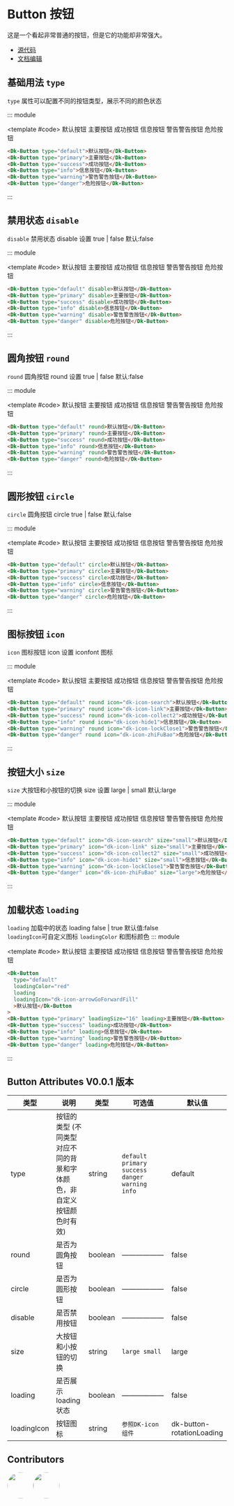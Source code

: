 # Button 按钮

这是一个看起非常普通的按钮，但是它的功能却非常强大。

- [源代码](https://github.com/CadWalaDers/dk-ui/tree/master/packages/components/dkbutton)
- [文档编辑](https://github.com/CadWalaDers/dk-ui/blob/master/docs/components/button.md)

## 基础用法 `type`

`type` 属性可以配置不同的按钮类型，展示不同的颜色状态

::: module

<template #code>
<Dk-Button type="default">默认按钮</Dk-Button>
<Dk-Button type="primary">主要按钮</Dk-Button>
<Dk-Button type="success">成功按钮</Dk-Button>
<Dk-Button type="info">信息按钮</Dk-Button>
<Dk-Button type="warning">警告警告按钮</Dk-Button>
<Dk-Button type="danger">危险按钮</Dk-Button>
</template>

```html
<Dk-Button type="default">默认按钮</Dk-Button>
<Dk-Button type="primary">主要按钮</Dk-Button>
<Dk-Button type="success">成功按钮</Dk-Button>
<Dk-Button type="info">信息按钮</Dk-Button>
<Dk-Button type="warning">警告警告按钮</Dk-Button>
<Dk-Button type="danger">危险按钮</Dk-Button>
```

:::

## 禁用状态 `disable`

`disable` 禁用状态 disable 设置 true | false 默认:false

::: module

<template #code>
<Dk-Button type="default" disable>默认按钮</Dk-Button>
<Dk-Button type="primary" disable>主要按钮</Dk-Button>
<Dk-Button type="success" disable>成功按钮</Dk-Button>
<Dk-Button type="info" disable>信息按钮</Dk-Button>
<Dk-Button type="warning" disable>警告警告按钮</Dk-Button>
<Dk-Button type="danger" disable>危险按钮</Dk-Button>
</template>

```html
<Dk-Button type="default" disable>默认按钮</Dk-Button>
<Dk-Button type="primary" disable>主要按钮</Dk-Button>
<Dk-Button type="success" disable>成功按钮</Dk-Button>
<Dk-Button type="info" disable>信息按钮</Dk-Button>
<Dk-Button type="warning" disable>警告警告按钮</Dk-Button>
<Dk-Button type="danger" disable>危险按钮</Dk-Button>
```

:::

## 圆角按钮 `round`

`round` 圆角按钮 round 设置 true | false 默认:false

::: module

<template #code>
<Dk-Button type="default" round>默认按钮</Dk-Button>
<Dk-Button type="primary" round>主要按钮</Dk-Button>
<Dk-Button type="success" round>成功按钮</Dk-Button>
<Dk-Button type="info" round>信息按钮</Dk-Button>
<Dk-Button type="warning" round>警告警告按钮</Dk-Button>
<Dk-Button type="danger" round>危险按钮</Dk-Button>
</template>

```html
<Dk-Button type="default" round>默认按钮</Dk-Button>
<Dk-Button type="primary" round>主要按钮</Dk-Button>
<Dk-Button type="success" round>成功按钮</Dk-Button>
<Dk-Button type="info" round>信息按钮</Dk-Button>
<Dk-Button type="warning" round>警告警告按钮</Dk-Button>
<Dk-Button type="danger" round>危险按钮</Dk-Button>
```

:::

## 圆形按钮 `circle`

`circle` 圆角按钮 circle true | false 默认:false

::: module

<template #code>
<Dk-Button type="default" circle>默认按钮</Dk-Button>
<Dk-Button type="primary" circle>主要按钮</Dk-Button>
<Dk-Button type="success" circle>成功按钮</Dk-Button>
<Dk-Button type="info" circle>信息按钮</Dk-Button>
<Dk-Button type="warning" circle>警告警告按钮</Dk-Button>
<Dk-Button type="danger" circle>危险按钮</Dk-Button>
</template>

```html
<Dk-Button type="default" circle>默认按钮</Dk-Button>
<Dk-Button type="primary" circle>主要按钮</Dk-Button>
<Dk-Button type="success" circle>成功按钮</Dk-Button>
<Dk-Button type="info" circle>信息按钮</Dk-Button>
<Dk-Button type="warning" circle>警告警告按钮</Dk-Button>
<Dk-Button type="danger" circle>危险按钮</Dk-Button>
```

:::

## 图标按钮 `icon`

`icon` 图标按钮 icon 设置 iconfont 图标

::: module

<template #code>
<Dk-Button type="default" round icon='dk-icon-search'>默认按钮</Dk-Button>
<Dk-Button type="primary" round icon='dk-icon-link'>主要按钮</Dk-Button>
<Dk-Button type="success" round icon='dk-icon-collect2'>成功按钮</Dk-Button>
<Dk-Button type="info" round icon='dk-icon-hide1'>信息按钮</Dk-Button>
<Dk-Button type="warning" round icon='dk-icon-lockClose1'>警告警告按钮</Dk-Button>
<Dk-Button type="danger" round icon='dk-icon-zhiFuBao'>危险按钮</Dk-Button>
</template>

```html
<Dk-Button type="default" round icon="dk-icon-search">默认按钮</Dk-Button>
<Dk-Button type="primary" round icon="dk-icon-link">主要按钮</Dk-Button>
<Dk-Button type="success" round icon="dk-icon-collect2">成功按钮</Dk-Button>
<Dk-Button type="info" round icon="dk-icon-hide1">信息按钮</Dk-Button>
<Dk-Button type="warning" round icon="dk-icon-lockClose1">警告警告按钮</Dk-Button>
<Dk-Button type="danger" round icon="dk-icon-zhiFuBao">危险按钮</Dk-Button>
```

:::

## 按钮大小 `size`

`size` 大按钮和小按钮的切换 size 设置 large | small 默认:large

::: module

<template #code>
<Dk-Button type="default"  icon='dk-icon-search' size='small'>默认按钮</Dk-Button>
<Dk-Button type="primary"  icon='dk-icon-link' size='small'>主要按钮</Dk-Button>
<Dk-Button type="success"  icon='dk-icon-collect2' size='small'>成功按钮</Dk-Button>
<Dk-Button type="info"  icon='dk-icon-hide1' size='small'>信息按钮</Dk-Button>
<Dk-Button type="warning"  icon='dk-icon-lockClose1'>警告警告按钮</Dk-Button>
<Dk-Button type="danger"  icon='dk-icon-zhiFuBao' size='large'>危险按钮</Dk-Button>
</template>

```html
<Dk-Button type="default" icon="dk-icon-search" size="small">默认按钮</Dk-Button>
<Dk-Button type="primary" icon="dk-icon-link" size="small">主要按钮</Dk-Button>
<Dk-Button type="success" icon="dk-icon-collect2" size="small">成功按钮</Dk-Button>
<Dk-Button type="info" icon="dk-icon-hide1" size="small">信息按钮</Dk-Button>
<Dk-Button type="warning" icon="dk-icon-lockClose1">警告警告按钮</Dk-Button>
<Dk-Button type="danger" icon="dk-icon-zhiFuBao" size="large">危险按钮</Dk-Button>
```

:::

## 加载状态 `loading`

`loading` 加载中的状态 loading false | true 默认值:false  
`loadingIcon`可自定义图标
`loadingColor` 和图标颜色
::: module

<template #code>
<Dk-Button type="default" loadingColor='red'  loading loadingIcon='dk-icon-arrowGoForwardFill'>默认按钮</Dk-Button>
<Dk-Button type="primary" loadingSize='16'  loading >主要按钮</Dk-Button>
<Dk-Button type="success"  loading>成功按钮</Dk-Button>
<Dk-Button type="info"  loading>信息按钮</Dk-Button>
<Dk-Button type="warning" loading>警告警告按钮</Dk-Button>
<Dk-Button type="danger"  loading>危险按钮</Dk-Button>
</template>

```html
<Dk-Button
  type="default"
  loadingColor="red"
  loading
  loadingIcon="dk-icon-arrowGoForwardFill"
  >默认按钮</Dk-Button
>
<Dk-Button type="primary" loadingSize="16" loading>主要按钮</Dk-Button>
<Dk-Button type="success" loading>成功按钮</Dk-Button>
<Dk-Button type="info" loading>信息按钮</Dk-Button>
<Dk-Button type="warning" loading>警告警告按钮</Dk-Button>
<Dk-Button type="danger" loading>危险按钮</Dk-Button>
```

:::

## Button Attributes V0.0.1 版本

| 类型        | 说明                                                                  | 类型    | 可选值                                        | 默认值                    |
| ----------- | --------------------------------------------------------------------- | ------- | --------------------------------------------- | ------------------------- |
| type        | 按钮的类型 (不同类型对应不同的背景和字体颜色，非自定义按钮颜色时有效) | string  | `default primary success danger warning info` | default                   |
| round       | 是否为圆角按钮                                                        | boolean | ——————                                        | false                     |
| circle      | 是否为圆形按钮                                                        | boolean | ——————                                        | false                     |
| disable     | 是否禁用按钮                                                          | boolean | ——————                                        | false                     |
| size        | 大按钮和小按钮的切换                                                  | string  | `large small`                                 | large                     |
| loading     | 是否展示 loading 状态                                                 | boolean | ——————                                        | false                     |
| loadingIcon | 按钮图标                                                              | string  | `参照DK-icon组件`                             | dk-button-rotationLoading |

## Contributors

<div style='display: flex;'>
  <a href="https://github.com/CadWalaDers" target="_blank">
    <img style='width:60px;height:60px;border-radius: 50%;' src="https://avatars.githubusercontent.com/u/88755587?v=4" />
  </a>
  <a href="https://github.com/CadWalaDers" target="_blank">
    <img style='width:60px;height:60px;border-radius: 50%;' src="https://avatars.githubusercontent.com/u/117073291?s=64&v=4" />
  </a>
</div>
